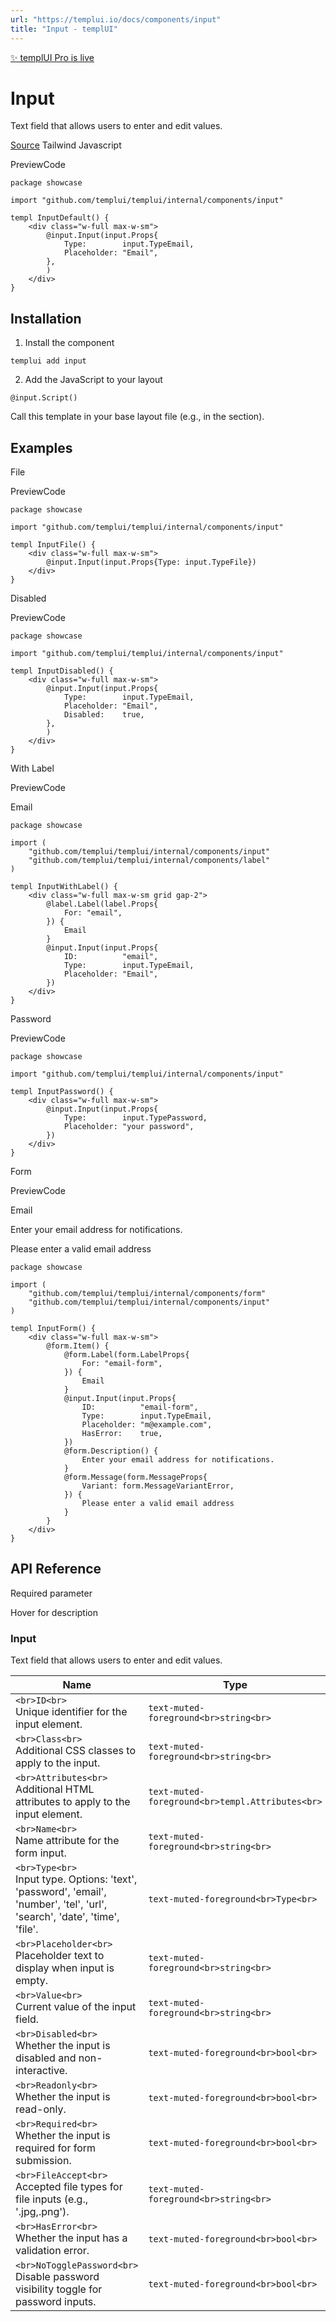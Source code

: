 ```yaml
---
url: "https://templui.io/docs/components/input"
title: "Input - templUI"
---
```


[✨ templUI Pro is live](https://pro.templui.io/)

# Input

Text field that allows users to enter and edit values.

[Source](https://github.com/templui/templui/tree/main/internal/components/input) Tailwind Javascript

PreviewCode

```
package showcase

import "github.com/templui/templui/internal/components/input"

templ InputDefault() {
	<div class="w-full max-w-sm">
		@input.Input(input.Props{
			Type:        input.TypeEmail,
			Placeholder: "Email",
		},
		)
	</div>
}

```

## Installation

1. Install the component





```
templui add input
```

2. Add the JavaScript to your layout





```
@input.Script()

```





Call this template in your base layout file (e.g., in the <head> section).


## Examples

File

PreviewCode

```
package showcase

import "github.com/templui/templui/internal/components/input"

templ InputFile() {
	<div class="w-full max-w-sm">
		@input.Input(input.Props{Type: input.TypeFile})
	</div>
}

```

Disabled

PreviewCode

```
package showcase

import "github.com/templui/templui/internal/components/input"

templ InputDisabled() {
	<div class="w-full max-w-sm">
		@input.Input(input.Props{
			Type:        input.TypeEmail,
			Placeholder: "Email",
			Disabled:    true,
		},
		)
	</div>
}

```

With Label

PreviewCode

Email

```
package showcase

import (
	"github.com/templui/templui/internal/components/input"
	"github.com/templui/templui/internal/components/label"
)

templ InputWithLabel() {
	<div class="w-full max-w-sm grid gap-2">
		@label.Label(label.Props{
			For: "email",
		}) {
			Email
		}
		@input.Input(input.Props{
			ID:          "email",
			Type:        input.TypeEmail,
			Placeholder: "Email",
		})
	</div>
}

```

Password

PreviewCode

```
package showcase

import "github.com/templui/templui/internal/components/input"

templ InputPassword() {
	<div class="w-full max-w-sm">
		@input.Input(input.Props{
			Type:        input.TypePassword,
			Placeholder: "your password",
		})
	</div>
}

```

Form

PreviewCode

Email

Enter your email address for notifications.

Please enter a valid email address

```
package showcase

import (
	"github.com/templui/templui/internal/components/form"
	"github.com/templui/templui/internal/components/input"
)

templ InputForm() {
	<div class="w-full max-w-sm">
		@form.Item() {
			@form.Label(form.LabelProps{
				For: "email-form",
			}) {
				Email
			}
			@input.Input(input.Props{
				ID:          "email-form",
				Type:        input.TypeEmail,
				Placeholder: "m@example.com",
				HasError:    true,
			})
			@form.Description() {
				Enter your email address for notifications.
			}
			@form.Message(form.MessageProps{
				Variant: form.MessageVariantError,
			}) {
				Please enter a valid email address
			}
		}
	</div>
}

```

## API Reference

Required parameter

Hover for description

### Input

Text field that allows users to enter and edit values.

| Name | Type | Default |
| --- | --- | --- |
| ```<br>ID<br>```<br>Unique identifier for the input element. | ```text-muted-foreground<br>string<br>``` | - |
| ```<br>Class<br>```<br>Additional CSS classes to apply to the input. | ```text-muted-foreground<br>string<br>``` | - |
| ```<br>Attributes<br>```<br>Additional HTML attributes to apply to the input element. | ```text-muted-foreground<br>templ.Attributes<br>``` | - |
| ```<br>Name<br>```<br>Name attribute for the form input. | ```text-muted-foreground<br>string<br>``` | - |
| ```<br>Type<br>```<br>Input type. Options: 'text', 'password', 'email', 'number', 'tel', 'url', 'search', 'date', 'time', 'file'. | ```text-muted-foreground<br>Type<br>``` | ```text-muted-foreground<br>text<br>``` |
| ```<br>Placeholder<br>```<br>Placeholder text to display when input is empty. | ```text-muted-foreground<br>string<br>``` | - |
| ```<br>Value<br>```<br>Current value of the input field. | ```text-muted-foreground<br>string<br>``` | - |
| ```<br>Disabled<br>```<br>Whether the input is disabled and non-interactive. | ```text-muted-foreground<br>bool<br>``` | ```text-muted-foreground<br>false<br>``` |
| ```<br>Readonly<br>```<br>Whether the input is read-only. | ```text-muted-foreground<br>bool<br>``` | ```text-muted-foreground<br>false<br>``` |
| ```<br>Required<br>```<br>Whether the input is required for form submission. | ```text-muted-foreground<br>bool<br>``` | ```text-muted-foreground<br>false<br>``` |
| ```<br>FileAccept<br>```<br>Accepted file types for file inputs (e.g., '.jpg,.png'). | ```text-muted-foreground<br>string<br>``` | - |
| ```<br>HasError<br>```<br>Whether the input has a validation error. | ```text-muted-foreground<br>bool<br>``` | ```text-muted-foreground<br>false<br>``` |
| ```<br>NoTogglePassword<br>```<br>Disable password visibility toggle for password inputs. | ```text-muted-foreground<br>bool<br>``` | ```text-muted-foreground<br>false<br>``` |